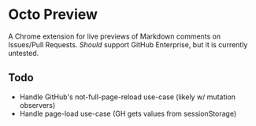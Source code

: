 # Octo Preview

A Chrome extension for live previews of Markdown comments on Issues/Pull Requests. *Should* support GitHub Enterprise, but it is currently untested.

## Todo

- Handle GitHub's not-full-page-reload use-case (likely w/ mutation observers)
- Handle page-load use-case (GH gets values from sessionStorage)
